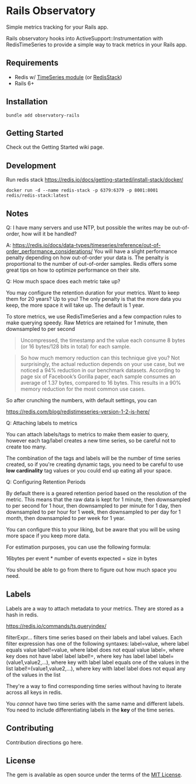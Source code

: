 # Rails Observatory
Simple metrics tracking for your Rails app.

Rails observatory hooks into ActiveSupport::Instrumentation with RedisTimeSeries to provide
a simple way to track metrics in your Rails app.

## Requirements

- Redis w/ [TimeSeries module](https://github.com/RedisTimeSeries/RedisTimeSeries) (or [RedisStack](https://github.com/redis-stack))
- Rails 6+

## Installation

```shell
bundle add observatory-rails
```

## Getting Started
Check out the Getting Started wiki page.


## Development

Run redis stack
https://redis.io/docs/getting-started/install-stack/docker/

```
docker run -d --name redis-stack -p 6379:6379 -p 8001:8001 redis/redis-stack:latest
```

## Notes

Q: I have many servers and use NTP, but possible the writes may be out-of-order, how will it be handled?

A: https://redis.io/docs/data-types/timeseries/reference/out-of-order_performance_considerations/
You will have a slight performance penalty depending on how out-of-order your data is. The penalty is proportional to the number of out-of-order samples.
Redis offers some great tips on how to optimize performance on their site.


Q: How much space does each metric take up?


You may configure the retention duration for your metrics.  Want to keep them for 20 years?  Up to you!
The only penalty is that the more data you keep, the more space it will take up.  The default is 1 year.

To store metrics, we use RedisTimeSeries and a few compaction rules to make querying speedy.
Raw Metrics are retained for 1 minute, then downsampled to per second 

> Uncompressed, the timestamp and the value each consume 8 bytes (or 16 bytes/128 bits in total) for each sample.

> So how much memory reduction can this technique give you? Not surprisingly, the actual reduction depends on your use case, but we noticed a 94% reduction in our benchmark datasets. According to page six of Facebook’s Gorilla paper, each sample consumes an average of 1.37 bytes, compared to 16 bytes. This results in a 90% memory reduction for the most common use cases.

So after crunching the numbers, with default settings, you can 

https://redis.com/blog/redistimeseries-version-1-2-is-here/

Q: Attaching labels to metrics

You can attach labels/tags to metrics to make them easier to query, however
each tag/label creates a new time series, so be careful not to create too many.

The combination of the tags and labels will be the number of time series created,
so if you're creating dynamic tags, you need to be careful to use **low cardinality**
tag values or you could end up eating all your space.

Q: Configuring Retention Periods

By default there is a geared retention period based on the resolution of the metric.
This means that the raw data is kept for 1 minute, then downsampled to per second
for 1 hour, then downsampled to per minute for 1 day, then downsampled to per hour
for 1 week, then downsampled to per day for 1 month, then downsampled to per week
for 1 year.

You can configure this to your liking, but be aware that you will be using more space
if you keep more data.

For estimation purposes, you can use the following formula:

16bytes per event * number of events expected = size in bytes

You should be able to go from there to figure out how much space you need.


## Labels

Labels are a way to attach metadata to your metrics.  They are stored as a hash
in redis.

https://redis.io/commands/ts.queryindex/

filterExpr...
filters time series based on their labels and label values. Each filter expression has one of the following syntaxes:
label=value, where label equals value
label!=value, where label does not equal value
label=, where key does not have label label
label!=, where key has label label
label=(value1,value2,...), where key with label label equals one of the values in the list
label!=(value1,value2,...), where key with label label does not equal any of the values in the list


They're a way to find corresponding time series without having to iterate across all keys
in redis.

You _cannot_ have two time series with the same name and different labels.  You need to include
differentiating labels in the **key** of the time series.





## Contributing
Contribution directions go here.

## License
The gem is available as open source under the terms of the [MIT License](https://opensource.org/licenses/MIT).
